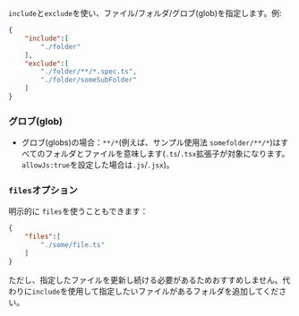 `include`と`exclude`を使い、ファイル/フォルダ/グロブ(glob)を指定します。例:

```json
{
    "include":[
        "./folder"
    ],
    "exclude":[
        "./folder/**/*.spec.ts",
        "./folder/someSubFolder"
    ]
}
```

### グロブ(glob)
* グロブ(globs)の場合：`**/*`(例えば、サンプル使用法 `somefolder/**/*`)はすべてのフォルダとファイルを意味します(`.ts`/`.tsx`拡張子が対象になります。`allowJs:true`を設定した場合は`.js`/`.jsx`)。

### `files`オプション
明示的に `files`を使うこともできます：

```json
{
    "files":[
        "./some/file.ts"
    ]
}
```

ただし、指定したファイルを更新し続ける必要があるためおすすめしません。代わりに`include`を使用して指定したいファイルがあるフォルダを追加してください。